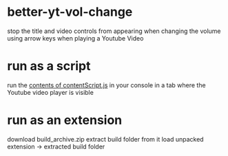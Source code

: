 # better-yt-vol-change
stop the title and video controls from appearing when changing the volume using arrow keys when playing a Youtube Video


# run as a script
run the [contents of contentScript.js](https://raw.githubusercontent.com/deontic/better-yt-vol-change/main/src/contentScript.js) in your console in a tab where the Youtube video player is visible


# run as an extension

download build_archive.zip
extract build folder from it
load unpacked extension -> extracted build folder
